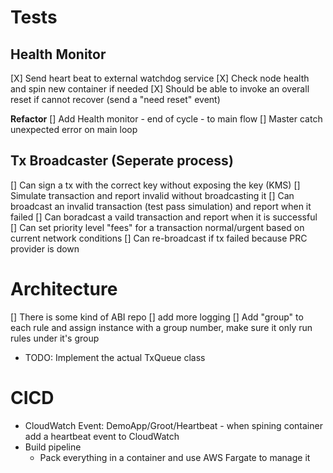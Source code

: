 # Tests

## Health Monitor
[X] Send heart beat to external watchdog service
[X] Check node health and spin new container if needed
[X] Should be able to invoke an overall reset if cannot recover (send a "need reset" event)

**Refactor**
[] Add Health monitor  - end of cycle - to main flow
[] Master catch unexpected error on main loop

## Tx Broadcaster (Seperate process)
[] Can sign a tx with the correct key without exposing the key (KMS)
[] Simulate transaction and report invalid without broadcasting it
[] Can broadcast an invalid transaction (test pass simulation) and report when it failed
[] Can boradcast a vaild transaction and report when it is successful
[] Can set priority level "fees" for a transaction normal/urgent based on current network conditions
[] Can re-broadcast if tx failed because PRC provider is down

# Architecture
[] There is some kind of ABI repo
[] add more logging
[] Add "group" to each rule and assign instance with a group number, make sure it only run rules under it's group 

- TODO: Implement the actual TxQueue class

# CICD
- CloudWatch Event: DemoApp/Groot/Heartbeat - when spining container add a heartbeat event to CloudWatch
- Build pipeline
    - Pack everything in a container and use AWS Fargate to manage it